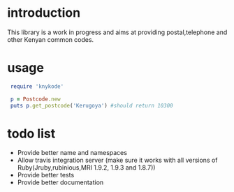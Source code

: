 introduction
===
This library is a work in progress and aims at providing postal,telephone and other Kenyan common codes.

usage
===

```ruby 
 require 'knykode'

 p = Postcode.new
 puts p.get_postcode('Kerugoya') #should return 10300

```

todo list
==
* Provide better name and namespaces
* Allow travis integration server (make sure it works with all versions of Ruby(Jruby,rubinious,MRI 1.9.2, 1.9.3 and 1.8.7))
* Provide better tests
* Provide better documentation
